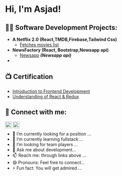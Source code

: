 <h1>Hi, I'm Asjad! </h1>

<h2>👨‍💻 Software Development Projects:</h2>

- <b>A Netflix 2.0 (React,TMDB,Firebase,Tailwind Css)</b>
  - [Fetches movies list ](https://github.com/AsjadHaider1/Netflix-clone)
- <b>NewsFactory (React, Bootstrap,Newsapp api)</b>
  - [Newsapp](https://github.com/AsjadHaider1/NewsFactory) <b><i>(Newsapp api)</b></i>
- 

<h2>📺 Certification</h2>

- [Introduction to Frontend Development](https://www.simplilearn.com/skillup-certificate-landing?token=eyJjb3Vyc2VfaWQiOiIxOTMzIiwiY2VydGlmaWNhdGVfdXJsIjoiaHR0cHM6XC9cL2NlcnRpZmljYXRlcy5zaW1wbGljZG4ubmV0XC9zaGFyZVwvdGh1bWJfMzkwOTY2M18xNjY3NjQwMzg2LnBuZyIsInVzZXJuYW1lIjoiTWQgQXNqYWQgaGFpZGVyIn0&utm_source=shared-certificate&utm_medium=app_lms&utm_campaign=shared-certificate-promotion&referrer=https%3A%2F%2Fcertificates.simplicdn.net%2Fshare%2Fthumb_3909663_1667640386.png&_branch_match_id=973199330950016904&_branch_referrer=H4sIAAAAAAAAA8soKSkottLXL87MLcjJ1EssKNDLyczL1nc1MDIIdqvwDipNAgBB9dKxIwAAAA%3D%3D)
- [Understanding of React & Redux](https://www.sololearn.com/Certificate/CT-VM4L9RRQ/pdf)

<h2> 🤳 Connect with me:</h2>

[<img align="left" alt="Asjad | LinkedIn" width="22px" src="https://cdn.jsdelivr.net/npm/simple-icons@v3/icons/linkedin.svg" />][linkedin]
[<img align="left" alt="Asjad | Instagram" width="22px" src="https://cdn.jsdelivr.net/npm/simple-icons@v3/icons/instagram.svg" />][instagram]

[instagram]: https://www.instagram.com/asjad_haider11/
[linkedin]: https://www.linkedin.com/in/asjad-haider/
<br/>


- 🔭 I’m currently looking for a position ...
- 🌱 I’m currently learning fullstack ...
- 🤔 I’m looking for team players ...
- 💬 Ask me about development...
- 📫 Reach me: through links above ...
- 😄 Pronouns: Feel free to connect...
- ⚡ Fun fact: You will get admired ...


